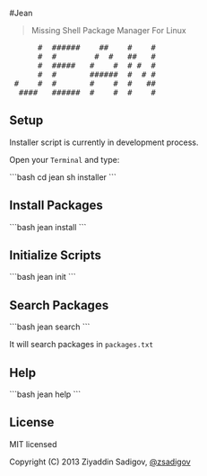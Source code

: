 #Jean

>Missing Shell Package Manager For Linux

<pre>
      #  ######    ##    #    #
      #  #        #  #   ##   #
      #  #####   #    #  # #  #
      #  #       ######  #  # #
 #    #  #       #    #  #   ##
  ####   ######  #    #  #    #
</pre>

## Setup

Installer script is currently in development process.

<p>Open your <code>Terminal</code> and type:</p>
```bash
cd jean
sh installer
```

## Install Packages

<p></p>
```bash
jean install <package-name>
```

## Initialize Scripts

<p></p>
```bash
jean init <script-name>
```

## Search Packages

<p></p>
```bash
jean search
```

It will search packages in <code>packages.txt</code>

## Help

<p></p>
```bash
jean help
```


## License

MIT licensed

Copyright (C) 2013 Ziyaddin Sadigov, [@zsadigov](http://twitter.com/zsadigov)